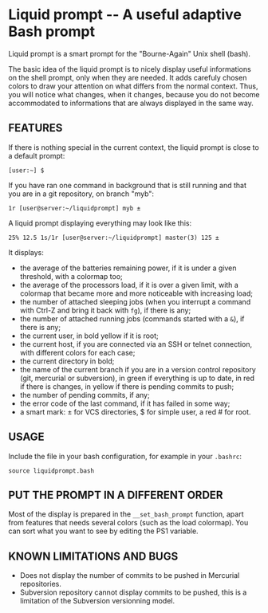 Liquid prompt -- A useful adaptive Bash prompt
==============================================

Liquid prompt is a smart prompt for the "Bourne-Again" Unix shell (bash).

The basic idea of the liquid prompt is to nicely display useful informations on
the shell prompt, only when they are needed. It adds carefuly chosen colors to
draw your attention on what differs from the normal context. Thus, you will
notice what changes, when it changes, because you do not become accommodated to
informations that are always displayed in the same way.


## FEATURES

If there is nothing special in the current context, the liquid prompt is close
to a default prompt:

`[user:~] $ `

If you have ran one command in background that is still running and that you are
in a git repository, on branch "myb":

`1r [user@server:~/liquidprompt] myb ± `

A liquid prompt displaying everything may look like this:

`25% 12.5 1s/1r [user@server:~/liquidprompt] master(3) 125 ± `

It displays:

* the average of the batteries remaining power, if it is under a given
threshold, with a colormap too;
* the average of the processors load, if it is over a given limit, with a
colormap that became more and more noticeable with increasing load;
* the number of attached sleeping jobs (when you interrupt a command with Ctrl-Z
and bring it back with `fg`), if there is any;
* the number of attached running jobs (commands started with a `&`), if there is
any;
* the current user, in bold yellow if it is root;
* the current host, if you are connected via an SSH or telnet connection, with
different colors for each case;
* the current directory in bold;
* the name of the current branch if you are in a version control repository
(git, mercurial or subversion), in green if everything is up to date, in red if
there is changes, in yellow if there is pending commits to push;
* the number of pending commits, if any;
* the error code of the last command, if it has failed in some way;
* a smart mark: ± for VCS directories, $ for simple user, a red # for root.


## USAGE

Include the file in your bash configuration, for example in your `.bashrc`:

`source liquidprompt.bash`


## PUT THE PROMPT IN A DIFFERENT ORDER

Most of the display is prepared in the `__set_bash_prompt` function, apart from
features that needs several colors (such as the load colormap). You can sort
what you want to see by editing the PS1 variable.


## KNOWN LIMITATIONS AND BUGS

* Does not display the number of commits to be pushed in Mercurial repositories.
* Subversion repository cannot display commits to be pushed, this is a
limitation of the Subversion versionning model.

